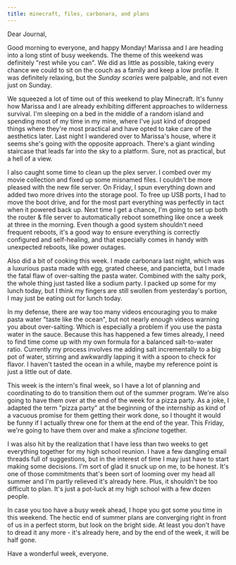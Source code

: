 ```yaml
---
title: minecraft, files, carbonara, and plans
---
```


Dear Journal,

Good morning to everyone, and happy Monday! Marissa and I are heading
into a long stint of busy weekends. The theme of this weekend was
definitely "rest while you can". We did as little as possible, taking
every chance we could to sit on the couch as a family and keep a low
profile. It was definitely relaxing, but the *Sunday scaries* were
palpable, and not even just on Sunday.

We squeezed a lot of time out of this weekend to play Minecraft. It's
funny how Marissa and I are already exhibiting different approaches to
wilderness survival. I'm sleeping on a bed in the middle of a random
island and spending most of my time in my mine, where I've just kind of
dropped things where they're most practical and have opted to take care
of the aesthetics later. Last night I wandered over to Marissa's house,
where it seems she's going with the opposite approach. There's a giant
winding staircase that leads far into the sky to a platform. Sure, not
as practical, but a hell of a view.

I also caught some time to clean up the plex server. I combed over my
movie collection and fixed up some misnamed files. I couldn't be more
pleased with the new file server. On Friday, I spun everything down and
added two more drives into the storage pool. To free up USB ports, I had
to move the boot drive, and for the most part everything was perfectly
in tact when it powered back up. Next time I get a chance, I'm going to
set up both the router & file server to automatically reboot something
like once a week at three in the morning. Even though a good system
shouldn't need frequent reboots, it's a good way to ensure everything is
correctly configured and self-healing, and that especially comes in
handy with unexpected reboots, like power outages.

Also did a bit of cooking this week. I made carbonara last night, which
was a luxurious pasta made with egg, grated cheese, and pancietta, but I
made the fatal flaw of over-salting the pasta water. Combined with the
salty pork, the whole thing just tasted like a sodium party. I packed up
some for my lunch today, but I think my fingers are still swollen from
yesterday's portion, I may just be eating out for lunch today.

In my defense, there are way too many videos encouraging you to make
pasta water "taste like the ocean", but not nearly enough videos warning
you about over-salting. Which is especially a problem if you use the
pasta water in the sauce. Because this has happened a few times already,
I need to find time come up with my own formula for a balanced
salt-to-water ratio. Currently my process involves me adding salt
incrementally to a big pot of water, stirring and awkwardly lapping it
with a spoon to check for flavor. I haven't tasted the ocean in a while,
maybe my reference point is just a little out of date.

This week is the intern's final week, so I have a lot of planning and
coordinating to do to transition them out of the summer program. We're
also going to have them over at the end of the week for a pizza party.
As a joke, I adapted the term "pizza party" at the beginning of the
internship as kind of a vacuous promise for them getting their work
done, so I thought it would be funny if I actually threw one for them at
the end of the year. This Friday, we're going to have them over and make
a *sfincione* together.

I was also hit by the realization that I have less than two weeks to get
everything together for my high school reunion. I have a few dangling
email threads full of suggestions, but in the interest of time I may
just have to start making some decisions. I'm sort of glad it snuck up
on me, to be honest. It's one of those commitments that's been sort of
looming over my head all summer and I'm partly relieved it's already
here. Plus, it shouldn't be too difficult to plan. It's just a pot-luck
at my high school with a few dozen people.

In case you too have a busy week ahead, I hope you got some *you* time
in this weekend. The hectic end of summer plans are converging right in
front of us in a perfect storm, but look on the bright side. At least
you don't have to dread it any more - it's already here, and by the end
of the week, it will be half gone.

Have a wonderful week, everyone.

